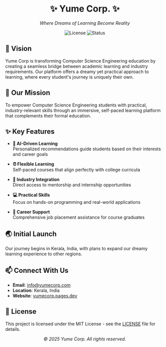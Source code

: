<div align="center">

# ✨ Yume Corp. ✨

*Where Dreams of Learning Become Reality*

![License](https://img.shields.io/badge/license-MIT-blue?style=for-the-badge&color=89CFF0)
![Status](https://img.shields.io/badge/status-beta-pink?style=for-the-badge&color=ffb7d0)

</div>

## 🌸 Vision

Yume Corp is transforming Computer Science Engineering education by creating a seamless bridge between academic learning and industry requirements. Our platform offers a dreamy yet practical approach to learning, where every student's journey is uniquely their own.

## 🎯 Our Mission

To empower Computer Science Engineering students with practical, industry-relevant skills through an immersive, self-paced learning platform that complements their formal education.

## ✨ Key Features

- **🤖 AI-Driven Learning**  
  Personalized recommendations guide students based on their interests and career goals

- **⏰ Flexible Learning**  
  Self-paced courses that align perfectly with college curricula

- **🏢 Industry Integration**  
  Direct access to mentorship and internship opportunities

- **💻 Practical Skills**  
  Focus on hands-on programming and real-world applications

- **🚀 Career Support**  
  Comprehensive job placement assistance for course graduates

## 🌏 Initial Launch

Our journey begins in Kerala, India, with plans to expand our dreamy learning experience to other regions.

## 📫 Connect With Us

- **Email**: info@yumecorp.com
- **Location**: Kerala, India
- **Website**: [yumecorp.pages.dev](https://yumecorp.pages.dev)

## 📜 License

This project is licensed under the MIT License - see the [LICENSE](LICENSE) file for details.

<div align="center">

*© 2025 Yume Corp. All rights reserved.*

</div>

